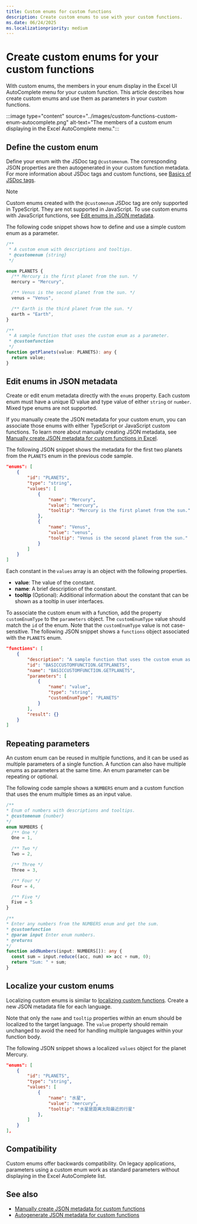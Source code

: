```yaml
---
title: Custom enums for custom functions
description: Create custom enums to use with your custom functions.
ms.date: 06/24/2025
ms.localizationpriority: medium
---
```


# Create custom enums for your custom functions

With custom enums, the members in your enum display in the Excel UI AutoComplete menu for your custom function. This article describes how create custom enums and use them as parameters in your custom functions.

:::image type="content" source="../images/custom-functions-custom-enum-autocomplete.png" alt-text="The members of a custom enum displaying in the Excel AutoComplete menu.":::

## Define the custom enum

Define your enum with the JSDoc tag `@customenum`. The corresponding JSON properties are then autogenerated in your custom function metadata. For more information about JSDoc tags and custom functions, see [Basics of JSDoc tags](custom-functions-json-autogeneration.md#basics-of-jsdoc-tags).

> [!NOTE]
> Custom enums created with the `@customenum` JSDoc tag are only supported in TypeScript. They are not supported in JavaScript. To use custom enums with JavaScript functions, see [Edit enums in JSON metadata](#edit-enums-in-json-metadata).

The following code snippet shows how to define and use a simple custom enum as a parameter.

```typescript
/** 
 * A custom enum with descriptions and tooltips. 
 * @customenum {string} 
 */ 

enum PLANETS { 
  /** Mercury is the first planet from the sun. */ 
  mercury = "Mercury", 

  /** Venus is the second planet from the sun. */ 
  venus = "Venus", 

  /** Earth is the third planet from the sun. */ 
  earth = "Earth", 
} 

/** 
 * A sample function that uses the custom enum as a parameter.
 * @customfunction 
 */ 
function getPlanets(value: PLANETS): any { 
  return value; 
} 
```

## Edit enums in JSON metadata

Create or edit enum metadata directly with the `enums` property. Each custom enum must have a unique ID value and type value of either `string` or `number`. Mixed type enums are not supported.

If you manually create the JSON metadata for your custom enum, you can associate those enums with either TypeScript or JavaScript custom functions. To learn more about manually creating JSON metadata, see [Manually create JSON metadata for custom functions in Excel](custom-functions-json.md).

The following JSON snippet shows the metadata for the first two planets from the `PLANETS` enum in the previous code sample.

```json
"enums": [ 
    { 
        "id": "PLANETS", 
        "type": "string", 
        "values": [ 
            { 
                "name": "Mercury", 
                "value": "mercury", 
                "tooltip": "Mercury is the first planet from the sun." 
            }, 
            { 
                "name": "Venus", 
                "value": "venus", 
                "tooltip": "Venus is the second planet from the sun." 
            }
        ] 
    }
]
```

Each constant in the `values` array is an object with the following properties.

- **value**: The value of the constant.
- **name**: A brief description of the constant.
- **tooltip** (Optional): Additional information about the constant that can be shown as a tooltip in user interfaces.

To associate the custom enum with a function, add the property `customEnumType` to the `parameters` object. The `customEnumType` value should match the `id` of the enum. Note that the `customEnumType` value is not case-sensitive. The following JSON snippet shows a `functions` object associated with the `PLANETS` enum.

```json
"functions": [ 
    {
        "description": "A sample function that uses the custom enum as a parameter.", 
        "id": "BASICCUSTOMFUNCTION.GETPLANETS", 
        "name": "BASICCUSTOMFUNCTION.GETPLANETS", 
        "parameters": [ 
            { 
                "name": "value", 
                "type": "string", 
                "customEnumType": "PLANETS" 
            }
        ], 
        "result": {} 
    } 
]
```

## Repeating parameters

An custom enum can be reused in multiple functions, and it can be used as multiple parameters of a single function. A function can also have multiple enums as parameters at the same time. An enum parameter can be repeating or optional.

The following code sample shows a `NUMBERS` enum and a custom function that uses the enum multiple times as an input value.

```typescript
/**
* Enum of numbers with descriptions and tooltips.
* @customenum {number}
*/ 
enum NUMBERS {
  /** One */
  One = 1,

  /** Two */
  Two = 2,

  /** Three */
  Three = 3, 

  /** Four */
  Four = 4,

  /** Five */
  Five = 5
} 

/**
* Enter any numbers from the NUMBERS enum and get the sum.
* @customfunction
* @param input Enter enum numbers.
* @returns
*/
function addNumbers(input: NUMBERS[]): any {
  const sum = input.reduce((acc, num) => acc + num, 0); 
  return "Sum: " + sum; 
}
```

## Localize your custom enums

Localizing custom enums is similar to [localizing custom functions](custom-functions-naming.md#localize-custom-functions). Create a new JSON metadata file for each language.

Note that only the `name` and `tooltip` properties within an enum should be localized to the target language. The `value` property should remain unchanged to avoid the need for handling multiple languages within your function body.

The following JSON snippet shows a localized `values` object for the planet Mercury.

```json
"enums": [
    {
        "id": "PLANETS",
        "type": "string",
        "values": [
            {
                "name": "水星", 
                "value": "mercury",
                "tooltip": "水星是距离太阳最近的行星"
            },
        ]
    }
],
```

## Compatibility

Custom enums offer backwards compatibility. On legacy applications, parameters using a custom enum work as standard parameters without displaying in the Excel AutoComplete list.

## See also

- [Manually create JSON metadata for custom functions](custom-functions-json.md)
- [Autogenerate JSON metadata for custom functions](custom-functions-json-autogeneration.md)
